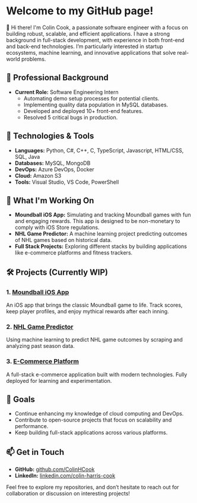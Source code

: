 # Welcome to my GitHub page!

👋 Hi there! I'm Colin Cook, a passionate software engineer with a focus on building robust, scalable, and efficient applications. I have a strong background in full-stack development, with experience in both front-end and back-end technologies. I’m particularly interested in startup ecosystems, machine learning, and innovative applications that solve real-world problems.

## 💼 Professional Background

- **Current Role:** Software Engineering Intern
  - Automating demo setup processes for potential clients.
  - Implementing quality data population in MySQL databases.
  - Developed and deployed 10+ front-end features.
  - Resolved 5 critical bugs in production.

## 🔧 Technologies & Tools

- **Languages:** Python, C#, C++, C, TypeScript, Javascript, HTML/CSS, SQL, Java
- **Databases:** MySQL, MongoDB
- **DevOps:** Azure DevOps, Docker
- **Cloud:** Amazon S3
- **Tools:** Visual Studio, VS Code, PowerShell

## 🌱 What I'm Working On

- **Moundball iOS App:** Simulating and tracking Moundball games with fun and engaging rewards. This app is designed to be non-monetary to comply with iOS Store regulations.
- **NHL Game Predictor:** A machine learning project predicting outcomes of NHL games based on historical data.
- **Full Stack Projects:** Exploring different stacks by building applications like e-commerce platforms and fitness trackers.

## 🛠️ Projects (Currently WIP)

### 1. [Moundball iOS App](https://github.com/ColinHCook/moundball-ios)
An iOS app that brings the classic Moundball game to life. Track scores, keep player profiles, and enjoy mythical rewards after each inning.

### 2. [NHL Game Predictor](https://github.com/ColinHCook/nhl-predictor)
Using machine learning to predict NHL game outcomes by scraping and analyzing past season data.

### 3. [E-Commerce Platform](https://github.com/ColinHCook/ECommerceWebsite)
A full-stack e-commerce application built with modern technologies. Fully deployed for learning and experimentation.

## 🎯 Goals

- Continue enhancing my knowledge of cloud computing and DevOps.
- Contribute to open-source projects that focus on scalability and performance.
- Keep building full-stack applications across various platforms.

## 📫 Get in Touch

- **GitHub:** [github.com/ColinHCook](https://github.com/ColinHCook)
- **LinkedIn:** [linkedin.com/colin-harris-cook](https://www.linkedin.com/in/colin-harris-cook/) 

Feel free to explore my repositories, and don’t hesitate to reach out for collaboration or discussion on interesting projects!
